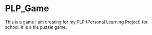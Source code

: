 PLP_Game
========

This is a game I am creating for my PLP (Personal Learning Project) for school. It is a tile puzzle game.
